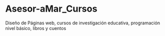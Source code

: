 # Asesor-aMar_Cursos
Diseño de Páginas web, cursos de investigación educativa, programación nivel básico, libros y cuentos

